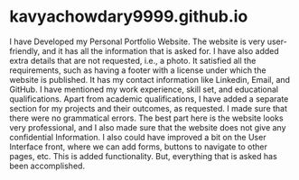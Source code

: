 # kavyachowdary9999.github.io

I have Developed my Personal Portfolio Website. The website is very user-friendly, and it has all the information that is asked for. I have 
also added extra details that are not requested, i.e., a photo. It satisfied all the requirements, such as having a footer with a license under 
which the website is published. It has my contact information like Linkedin, Email, and GitHub. I have mentioned my work experience, skill set, 
and educational qualifications. Apart from academic qualifications, I have added a separate section for my projects and their outcomes, as requested. 
I made sure that there were no grammatical errors. The best part here is the website looks very professional, and I also made sure that the website 
does not give any confidential Information. I also could have improved a bit on the User Interface front, where we can add forms, buttons to navigate 
to other pages, etc. This is added functionality. But, everything that is asked has been accomplished.

